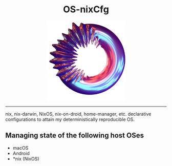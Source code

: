 <h1 align='center'>OS-nixCfg</h1>
<div align='center'>
    <img alt='An abstract image of a donut-like object' title='OS-nixCfg' height='250' src='../assets/a-12.png' />
</div>

---
nix, nix-darwin, NixOS, nix-on-droid, home-manager, etc. declarative configurations to attain my deterministically reproducible OS.

## Managing state of the following host OSes
- macOS
- Android
- *nix (NixOS)